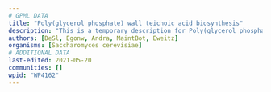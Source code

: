 ```yaml
---
# GPML DATA
title: "Poly(glycerol phosphate) wall teichoic acid biosynthesis"
description: "This is a temporary description for Poly(glycerol phosphate) wall teichoic acid biosynthesis"
authors: [DeSl, Egonw, Andra, MaintBot, Eweitz]
organisms: [Saccharomyces cerevisiae]
# ADDITIONAL DATA
last-edited: 2021-05-20
communities: []
wpid: "WP4162"
---
```

